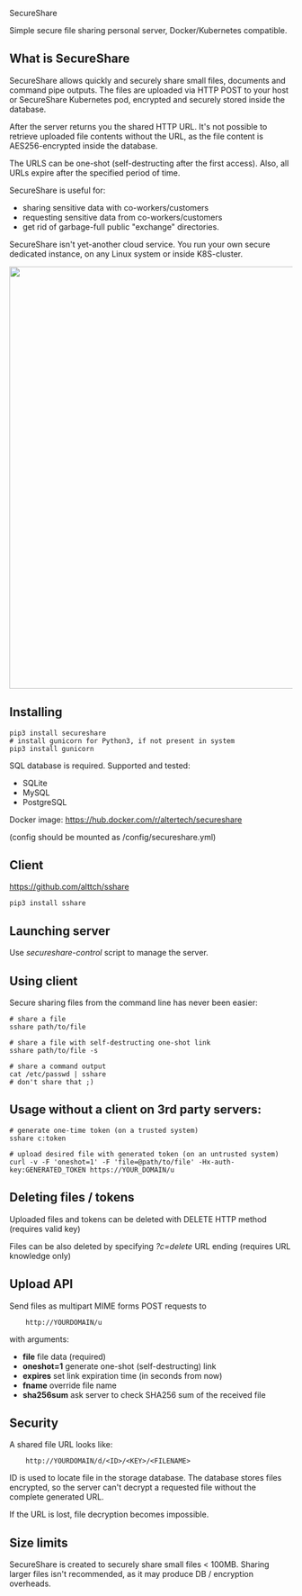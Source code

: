  SecureShare

Simple secure file sharing personal server, Docker/Kubernetes compatible.

## What is SecureShare

SecureShare allows quickly and securely share small files, documents and
command pipe outputs. The files are uploaded via HTTP POST to your host or
SecureShare Kubernetes pod, encrypted and securely stored inside the database.

After the server returns you the shared HTTP URL. It's not possible to retrieve
uploaded file contents without the URL, as the file content is AES256-encrypted
inside the database.

The URLS can be one-shot (self-destructing after the first access). Also, all
URLs expire after the specified period of time.

SecureShare is useful for:

* sharing sensitive data with co-workers/customers
* requesting sensitive data from co-workers/customers
* get rid of garbage-full public "exchange" directories.

SecureShare isn't yet-another cloud service. You run your own secure dedicated
instance, on any Linux system or inside K8S-cluster.

<img src="https://github.com/alttch/secureshare/blob/main/demo.gif?raw=true" width="750" />

## Installing

```
pip3 install secureshare
# install gunicorn for Python3, if not present in system
pip3 install gunicorn
```

SQL database is required. Supported and tested:

* SQLite
* MySQL
* PostgreSQL

Docker image: https://hub.docker.com/r/altertech/secureshare

(config should be mounted as /config/secureshare.yml)

## Client

https://github.com/alttch/sshare

```
pip3 install sshare
```

## Launching server

Use *secureshare-control* script to manage the server.

## Using client

Secure sharing files from the command line has never been easier:

```
# share a file
sshare path/to/file
```

```
# share a file with self-destructing one-shot link
sshare path/to/file -s
```

```
# share a command output
cat /etc/passwd | sshare
# don't share that ;)
```

## Usage without a client on 3rd party servers:

```
# generate one-time token (on a trusted system)
sshare c:token
```

```
# upload desired file with generated token (on an untrusted system)
curl -v -F 'oneshot=1' -F 'file=@path/to/file' -Hx-auth-key:GENERATED_TOKEN https://YOUR_DOMAIN/u
```

## Deleting files / tokens

Uploaded files and tokens can be deleted with DELETE HTTP method (requires
valid key)

Files can be also deleted by specifying *?c=delete* URL ending (requires URL
knowledge only)

## Upload API

Send files as multipart MIME forms POST requests to 

```
    http://YOURDOMAIN/u
```

with arguments:

* **file** file data (required)
* **oneshot=1** generate one-shot (self-destructing) link
* **expires** set link expiration time (in seconds from now)
* **fname** override file name
* **sha256sum** ask server to check SHA256 sum of the received file

## Security

A shared file URL looks like:

```
    http://YOURDOMAIN/d/<ID>/<KEY>/<FILENAME>
```

ID is used to locate file in the storage database. The database stores files
encrypted, so the server can't decrypt a requested file without the complete
generated URL.

If the URL is lost, file decryption becomes impossible.

## Size limits

SecureShare is created to securely share small files < 100MB. Sharing larger
files isn't recommended, as it may produce DB / encryption overheads.
